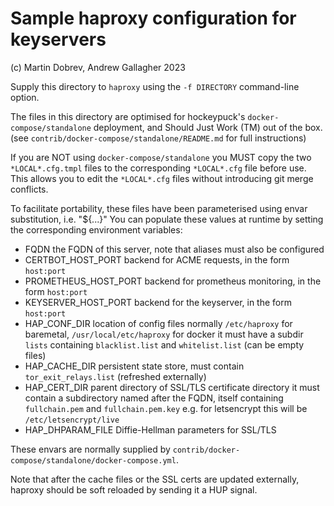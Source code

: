 # Sample haproxy configuration for keyservers
(c) Martin Dobrev, Andrew Gallagher 2023

Supply this directory to `haproxy` using the `-f DIRECTORY` command-line option.

The files in this directory are optimised for hockeypuck's `docker-compose/standalone` deployment, and Should Just Work (TM) out of the box.
(see `contrib/docker-compose/standalone/README.md` for full instructions)

If you are NOT using `docker-compose/standalone` you MUST copy the two `*LOCAL*.cfg.tmpl` files to the corresponding `*LOCAL*.cfg` file before use.
This allows you to edit the `*LOCAL*.cfg` files without introducing git merge conflicts.

To facilitate portability, these files have been parameterised using envar substitution, i.e. "${...}"
You can populate these values at runtime by setting the corresponding environment variables:

* FQDN                  the FQDN of this server, note that aliases must also be configured
* CERTBOT_HOST_PORT     backend for ACME requests, in the form `host:port`
* PROMETHEUS_HOST_PORT  backend for prometheus monitoring, in the form `host:port`
* KEYSERVER_HOST_PORT   backend for the keyserver, in the form `host:port`
* HAP_CONF_DIR          location of config files
                        normally `/etc/haproxy` for baremetal, `/usr/local/etc/haproxy` for docker
                        it must have a subdir `lists` containing `blacklist.list` and `whitelist.list` (can be empty files)
* HAP_CACHE_DIR         persistent state store, must contain `tor_exit_relays.list` (refreshed externally)
* HAP_CERT_DIR          parent directory of SSL/TLS certificate directory
                        it must contain a subdirectory named after the FQDN, itself containing `fullchain.pem` and `fullchain.pem.key`
                        e.g. for letsencrypt this will be `/etc/letsencrypt/live`
* HAP_DHPARAM_FILE      Diffie-Hellman parameters for SSL/TLS

These envars are normally supplied by `contrib/docker-compose/standalone/docker-compose.yml`.

Note that after the cache files or the SSL certs are updated externally, haproxy should be soft reloaded by sending it a HUP signal.
